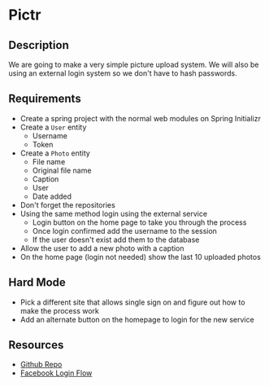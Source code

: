 # Pictr

## Description
We are going to make a very simple picture upload system.  We will also be using an external login system so we don't have to hash passwords.

## Requirements
* Create a spring project with the normal web modules on Spring Initializr
* Create a `User` entity
	* Username
	* Token
* Create a `Photo` entity
	* File name
	* Original file name
	* Caption
	* User
	* Date added
* Don't forget the repositories
* Using the same method login using the external service
	* Login button on the home page to take you through the process
	* Once login confirmed add the username to the session
	* If the user doesn't exist add them to the database
* Allow the user to add a new photo with a caption
* On the home page (login not needed) show the last 10 uploaded photos

## Hard Mode
* Pick a different site that allows single sign on and figure out how to make the process work
* Add an alternate button on the homepage to login for the new service

## Resources
* [Github Repo](https://github.com/tiy-lv-java-2016-11/pictr)
* [Facebook Login Flow](https://developers.facebook.com/docs/facebook-login/web)
